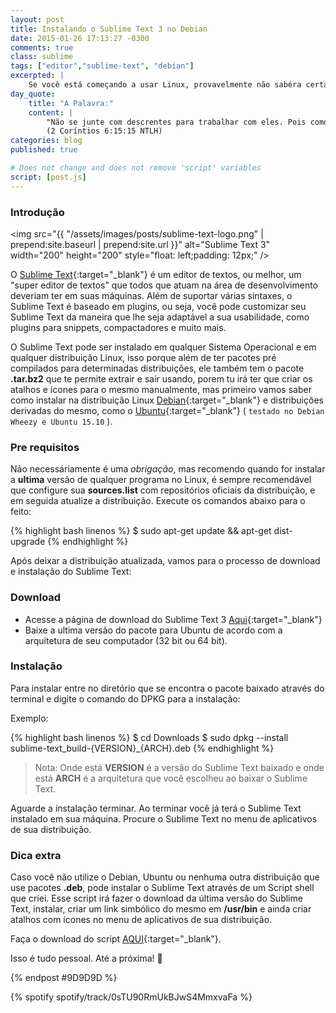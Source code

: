 ```yaml
---
layout: post
title: Instalando o Sublime Text 3 no Debian
date: 2015-01-26 17:13:27 -0300
comments: true
class: sublime
tags: ["editor","sublime-text", "debian"]
excerpted: |
    Se você está começando a usar Linux, provavelmente não sabéra certas coisas mesmo que elas sejam simples como instalar o Sublime Text. 
day_quote:
    title: "A Palavra:"
    content: |
        "Não se junte com descrentes para trabalhar com eles. Pois como é que o certo pode ter alguma coisa a ver com o errado? Como é que a luz e a escuridão podem viver juntas? Como podem Cristo e o Diabo estar de acordo? O que um cristão e um descrente têm em comum?" <br>
        (2 Coríntios 6:15:15 NTLH)
categories: blog
published: true

# Does not change and does not remove 'script' variables
script: [post.js]
---
```


### Introdução

<img src="{{ "/assets/images/posts/sublime-text-logo.png" | prepend:site.baseurl | prepend:site.url }}" alt="Sublime Text 3" width="200" height="200" style="float: left;padding: 12px;" />

O [Sublime Text](http://www.sublimetext.com/){:target="_blank"} é um editor de textos, ou melhor, um "super editor de textos" que todos que atuam na área de desenvolvimento deveriam ter em suas máquinas. Além de suportar várias sintaxes, o Sublime Text é baseado em plugins, ou seja, você pode customizar seu Sublime Text da maneira que lhe seja adaptável a sua usabilidade, como plugins para snippets, compactadores e muito mais.

O Sublime Text pode ser instalado em qualquer Sistema Operacional e em qualquer distribuição Linux, isso porque além de ter pacotes pré compilados para determinadas distribuições, ele também tem o pacote **.tar.bz2** que te permite extrair e sair usando, porem tu irá ter que criar os atalhos e ícones para o mesmo manualmente, mas primeiro vamos saber como instalar na distribuição Linux [Debian](http://debian.org){:target="_blank"} e distribuições derivadas do mesmo, como o [Ubuntu](http://ubuntu.com/){:target="_blank"} ( `testado no Debian Wheezy e Ubuntu 15.10` ).

### Pre requisitos

Não necessáriamente é uma *obrigação*, mas recomendo quando for instalar a **ultima** versão de qualquer programa no Linux, é sempre recomendável que configure sua **sources.list** com repositórios oficiais da distribuição, e em seguida atualize a distribuição. Execute os comandos abaixo para o feito:

{% highlight bash linenos %}
$ sudo apt-get update && apt-get dist-upgrade
{% endhighlight %}

Após deixar a distribuição atualizada, vamos para o processo de download e instalação do Sublime Text:

### Download

* Acesse a página de download do Sublime Text 3 [Aqui](http://www.sublimetext.com/3){:target="_blank"}
* Baixe a ultima versão do pacote para Ubuntu de acordo com a arquitetura de seu computador (32 bit ou 64 bit).


### Instalação

Para instalar entre no diretório que se encontra o pacote baixado através do terminal e digite o comando do DPKG para a instalação:

Exemplo:

{% highlight bash linenos %}
$ cd Downloads
$ sudo dpkg --install sublime-text_build-{VERSION}_{ARCH}.deb
{% endhighlight %}

> Nota: Onde está **VERSION** é a versão do Sublime Text baixado e onde está 
> **ARCH** é a arquitetura que você escolheu ao baixar o Sublime Text. 

Aguarde a instalação terminar. Ao terminar você já terá o Sublime Text instalado em sua máquina. Procure o Sublime Text no menu de aplicativos de sua distribuição.

### Dica extra

Caso você não utilize o Debian, Ubuntu ou nenhuma outra distribuição que use pacotes **.deb**, pode instalar o Sublime Text através de um Script shell que criei. Esse script irá fazer o download da última versão do Sublime Text, instalar, criar um link simbólico do mesmo em **/usr/bin** e ainda criar atalhos com ícones no menu de aplicativos de sua distribuição.

Faça o download do script [AQUI](https://github.com/williamcanin/subl3){:target="_blank"}.

Isso é tudo pessoal. Até a próxima! :wave:

{% endpost #9D9D9D %}

{% spotify spotify/track/0sTU90RmUkBJwS4MmxvaFa %}